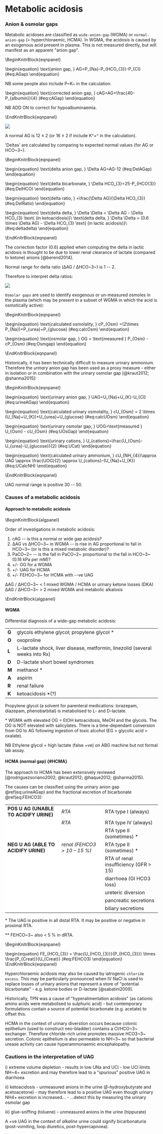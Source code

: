 # Metabolic acidosis

### Anion & osmolar gaps

Metabolic acidoses are classified as `wide-anion-gap` (WGMA) or `normal-anion-gap` (= hyperchloraemic, HCMA).  In WGMA, the acidosis is caused by an exogenous acid present in plasma.  This is not measured directly, but will manifest as an apparent "anion gap".  

\BeginKnitrBlock{eqnpanel}<div class="eqnpanel">\begin{equation}
  \text{anion gap, } AG=P_{Na}-P_{HCO_{3}}-P_{Cl}
  (\#eq:AGap)
\end{equation}

NB some people also include P~K~ in the calculation.  
    
\begin{equation}
  \text{corrected anion gap, } cAG=AG+\frac{40-P_{albumin}}{4}
  (\#eq:cAGap)
\end{equation}
    
NB ADD ON to correct for hypoalbuminaemia.  
    </div>\EndKnitrBlock{eqnpanel}

![](figures/cAG.png)

A normal AG is 12 ± 2 (or 16 ± 2 if include K^+^ in the calculation).  

'Deltas' are calculated by comparing to expected normal values (for AG or HCO~3~).  

\BeginKnitrBlock{eqnpanel}<div class="eqnpanel">\begin{equation}
  \text{delta anion gap, } \Delta AG=AG-12
  (\#eq:DelAGap)
\end{equation}

\begin{equation}
  \text{delta bicarbonate, } \Delta HCO_{3}=25-P_{HCO{3}}
  (\#eq:DelHCO)
\end{equation}

\begin{equation}
  \text{delta ratio, } =\frac{\Delta AG}{\Delta HCO_{3}}
  (\#eq:DelRatio)
\end{equation}

\begin{equation}
  \text{delta delta, } \Delta \Delta = \Delta AG - \Delta HCO_{3} \text{ (in ketoacidosis)}\\
  \text{delta delta, } \Delta \Delta = (0.6 \times \Delta AG) - \Delta HCO_{3} \text{ (in lactic acidosis)}\\
  (\#eq:deltadelta)
\end{equation}</div>\EndKnitrBlock{eqnpanel}

The correction factor (0.6) applied when computing the delta in lactic acidosis is thought to be due to lower renal clearance of lactate (compared to ketone) anions [@berend2014].  

Normal range for delta ratio (ΔAG / ΔHCO~3~) is 1 -- 2.  

Therefore to interpret delta ratios:  

![](figures/AG2.png)

`Osmolar gaps` are used to identify exogenous or un-measured osmoles in the plasma (which may be present in a subset of WGMA in which the acid is osmotically active): 

\BeginKnitrBlock{eqnpanel}<div class="eqnpanel">\begin{equation}
  \text{calculated osmolality, } cP_{Osm} =(2\times P_{Na})+P_{urea}+P_{glucose}
  (\#eq:calcOsm)
\end{equation}

\begin{equation}
  \text{osmolar gap, } OG = \text{measured } P_{Osm} - cP_{Osm}
  (\#eq:Osmgap)
\end{equation}</div>\EndKnitrBlock{eqnpanel}

Historically, it has been technically difficult to measure urinary ammonium.  Therefore the *urinary* anion gap has been used as a proxy measure - either in isolation or in combination with the urinary osmolar gap [@kraut2012; @sharma2015]: 

\BeginKnitrBlock{eqnpanel}<div class="eqnpanel">\begin{equation}
  \text{urinary anion gap, } UAG=U_{Na}+U_{K}-U_{Cl}
  (\#eq:urineAGap)
\end{equation}

\begin{equation}
  \text{calculated urinary osmolality, } cU_{Osm} = 2 \times (U_{Na}+U_{K})+U_{urea}+U_{glucose}
  (\#eq:calcUOsm)
\end{equation}

\begin{equation}
  \text{urinary osmolar gap, } UOG=\text{measured } U_{Osm} - cU_{Osm}
  (\#eq:UOsGap)
\end{equation}

\begin{equation}
  \text{urinary cations, } U_{cations}=\frac{U_{Osm}-U_{urea}-U_{glucose}}{2}
  (\#eq:UCat)
\end{equation}

\begin{equation}
  \text{calculated urinary ammonium, } cU_{NH_{4}}\approx UAG \approx \frac{UOG}{2} \approx U_{cations}-(U_{Na}+U_{K})
  (\#eq:UCalcNH)
\end{equation}</div>\EndKnitrBlock{eqnpanel}

UAG normal range is positive 30 -- 50.  

### Causes of a metabolic acidosis

#### Approach to metabolic acidosis


\BeginKnitrBlock{algpanel}<div class="algpanel">Order of investigations in metabolic acidosis:  

1)  cAG -- is this a normal or wide gap acidosis?
2)  ΔAG vs ΔHCO~3~ in WGMA -- is rise in AG proportional to fall in HCO~3~ (or is this a mixed metabolic disorder)?  
3)  PaCO~2~ -- is the fall in PaCO~2~ proportional to the fall in HCO~3~ (0.16 kPa per mM)?  
4)  +/- OG for a WGMA  
5)  +/- UAG for HCMA  
6)  +/- FEHCO~3~ for HCMA with --ve UAG  

ΔAG / ΔHCO~3~ \< 1 mixed WGMA / HCMA or urinary ketone losses (DKA)
ΔAG / ΔHCO~3~ \> 2 mixed WGMA and metabolic alkalosis
  </div>\EndKnitrBlock{algpanel}



#### WGMA

Differential diagnosis of a wide-gap metabolic acidosis:  

<!-- +  **G** \* glycols *ethylene glycol; propylene glycol* -->
<!-- +  **O** oxoproline -->
<!-- +  **L** L-lactate *shock, liver disease, metformin, linezolid (several weeks into Rx)* -->
<!-- +  **D** D-lactate *short bowel syndromes* -->
<!-- +  **M** \* methanol -->
<!-- +  **A** aspirin -->
<!-- +  **R** renal failure -->
<!-- +  **K** \*^?^ ketoacidosis -->

<table>
<tbody>
  <tr>
   <td style="text-align:left;font-weight: bold;background-color: white !important;"> G </td>
   <td style="text-align:left;"> glycols ethylene glycol; propylene glycol * </td>
  </tr>
  <tr>
   <td style="text-align:left;font-weight: bold;background-color: white !important;"> O </td>
   <td style="text-align:left;"> oxoproline </td>
  </tr>
  <tr>
   <td style="text-align:left;font-weight: bold;background-color: white !important;"> L </td>
   <td style="text-align:left;"> L-lactate shock, liver disease, metformin, linezolid (several weeks into Rx) </td>
  </tr>
  <tr>
   <td style="text-align:left;font-weight: bold;background-color: white !important;"> D </td>
   <td style="text-align:left;"> D-lactate short bowel syndromes </td>
  </tr>
  <tr>
   <td style="text-align:left;font-weight: bold;background-color: white !important;"> M </td>
   <td style="text-align:left;"> methanol * </td>
  </tr>
  <tr>
   <td style="text-align:left;font-weight: bold;background-color: white !important;"> A </td>
   <td style="text-align:left;"> aspirin </td>
  </tr>
  <tr>
   <td style="text-align:left;font-weight: bold;background-color: white !important;"> R </td>
   <td style="text-align:left;"> renal failure </td>
  </tr>
  <tr>
   <td style="text-align:left;font-weight: bold;background-color: white !important;"> K </td>
   <td style="text-align:left;"> ketoacidosis *(?) </td>
  </tr>
</tbody>
</table>

Propylene glycol (a solvent for parenteral medications: lorazepam, diazepam, phenobarbital) is metabolised to L- and D-lactate.

\* WGMA with elevated OG = EtOH ketoacidosis, MeOH and the glycols. The OG is NOT elevated with salicylates. There is a time-dependant conversion from OG to AG following ingestion of toxic alcohol (EG > glycolic acid > oxalate). 

NB Ethylene glycol = high lactate (false +ve) on ABG machine but not formal lab assay.  

<!-- Administer fomepizole early (before significant acidosis). Indications for RRT (prefer HD to HF): acidosis, renal failure, EG level \> 50 mg/L. -->


#### HCMA (normal gap) {#HCMA}

The approach to HCMA has been extensively reviewed [@rodriguezsoriano2002; @kraut2012; @haque2012; @sharma2015).  

The causes can be classified using the urinary anion gap \@ref(eq:urineAGap) and the fractional excretion of bicarbonate \@ref(eq:FEHCO3):  

<!-- +  \+ ve U AG (unable to acidify urine) -->
<!--     +  *RTA type I (always)* -->
<!--     +  *RTA type IV (always)* -->
<!--     +  *RTA type II (sometimes) \** -->

<!-- +  -- ve U AG (able to acidify urine)   -->
<!--     +  renal (FEHCO~3~ \> 10 -- 15 %) -->
<!--         +  *RTA type II (sometimes) \** -->
<!--         +  *RTA of renal insufficiency (GFR \> 15)* -->

<!--     +  extrarenal (FEHCO~3~ \<\< 5 % \*\*)   -->
<!--         +  *diarrhoea (GI HCO~3~ loss)* -->
<!--         +  *ureteric diversion* -->
<!--         +  *pancreatic secretions* -->
<!--         +  *biliary secretions* -->

<table>
<tbody>
  <tr>
   <td style="text-align:left;font-weight: bold;background-color: white !important;"> POS U AG (UNABLE TO ACIDIFY URINE) </td>
   <td style="text-align:left;font-style: italic;background-color: white !important;"> RTA </td>
   <td style="text-align:left;"> RTA type I (always) </td>
  </tr>
  <tr>
   <td style="text-align:left;font-weight: bold;background-color: white !important;">  </td>
   <td style="text-align:left;font-style: italic;background-color: white !important;"> RTA </td>
   <td style="text-align:left;"> RTA type IV (always) </td>
  </tr>
  <tr>
   <td style="text-align:left;font-weight: bold;background-color: white !important;">  </td>
   <td style="text-align:left;font-style: italic;background-color: white !important;">  </td>
   <td style="text-align:left;"> RTA type II (sometimes) * </td>
  </tr>
  <tr>
   <td style="text-align:left;font-weight: bold;background-color: white !important;"> NEG U AG (ABLE TO ACIDIFY URINE) </td>
   <td style="text-align:left;font-style: italic;background-color: white !important;"> renal (FEHCO3 &gt; 10 – 15 %) </td>
   <td style="text-align:left;"> RTA type II (sometimes) * </td>
  </tr>
  <tr>
   <td style="text-align:left;font-weight: bold;background-color: white !important;">  </td>
   <td style="text-align:left;font-style: italic;background-color: white !important;">  </td>
   <td style="text-align:left;"> RTA of renal insufficiency (GFR &gt; 15) </td>
  </tr>
  <tr>
   <td style="text-align:left;font-weight: bold;background-color: white !important;">  </td>
   <td style="text-align:left;font-style: italic;background-color: white !important;">  </td>
   <td style="text-align:left;"> diarrhoea (GI HCO3 loss) </td>
  </tr>
  <tr>
   <td style="text-align:left;font-weight: bold;background-color: white !important;">  </td>
   <td style="text-align:left;font-style: italic;background-color: white !important;">  </td>
   <td style="text-align:left;"> ureteric diversion </td>
  </tr>
  <tr>
   <td style="text-align:left;font-weight: bold;background-color: white !important;">  </td>
   <td style="text-align:left;font-style: italic;background-color: white !important;">  </td>
   <td style="text-align:left;"> pancreatic secretions </td>
  </tr>
  <tr>
   <td style="text-align:left;font-weight: bold;background-color: white !important;">  </td>
   <td style="text-align:left;font-style: italic;background-color: white !important;">  </td>
   <td style="text-align:left;"> biliary secretions </td>
  </tr>
</tbody>
</table>

\* The UAG is positive in all distal RTA. It may be positive or negative in proximal RTA.

\*\* FEHCO~3~ also \< 5 % in dRTA.  

\BeginKnitrBlock{eqnpanel}<div class="eqnpanel">\begin{equation}
  FE_{HCO_{3}} = \frac{U_{HCO_{3}}}{P_{HCO_{3}}} \times \frac{P_{Creat}}{U_{Creat}}
  (\#eq:FEHCO3)
\end{equation}
    </div>\EndKnitrBlock{eqnpanel}

Hyperchloraemic acidosis may also be caused by iatrogenic `chloride excess`.  This may be particularly pronounced when IV NaCl is used to replace losses of urinary anions that represent a store of "potential bicarbonate" - e.g. ketone bodies or D-lactate [@sabatini2009].

Historically, TPN was a cause of "hyperalimentation acidosis" (as cationic amino acids were metabolised to sulphuric acid) - but contemporary formulations contain a source of potential bicarbonate (e.g. acetate) to offset this.  

HCMA in the context of urinary diverstion occurs because colonic epithelium (used to construct neo-bladder) contains a Cl/HCO~3~ exchanger.  Therefore chloride-rich urine promotes massive HCO3~3~ secretion.  Colonic epithelium is also permeable to NH~3~ so that bacterial urease activity can cause hyperammonaemic encephalopathy.  

### Cautions in the interpretation of UAG

i) extreme volume depletion 
    - results in low UNa and UCl
    - low UCl limits NH~4~ excretion and may therefore lead to a "spurious" positive UAG in diarrhoea  

ii) ketoacidosis 
    - unmeasured anions in the urine (β-hydroxybutyrate and acetoacetone)
    - may therefore lead to a positive UAG even though urinary NH4+ excretion is increased\...
    - ...detect this by measuring the urinary osmolar gap  

iii) glue-sniffing (toluene) 
    - unmeasured anions in the urine (hippurate) 

A +ve UAG in the context of *alkaline* urine could signify bicarbonaturia (post-vomiting, loop diuretics, post-hypercapnoea).
